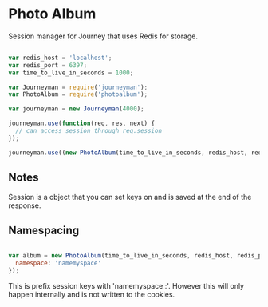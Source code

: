 # Photo Album

Session manager for Journey that uses Redis for storage.

```javascript

var redis_host = 'localhost';
var redis_port = 6397;
var time_to_live_in_seconds = 1000;

var Journeyman = require('journeyman');
var PhotoAlbum = require('photoalbum');

var journeyman = new Journeyman(4000);

journeyman.use(function(req, res, next) {
  // can access session through req.session
});

journeyman.use((new PhotoAlbum(time_to_live_in_seconds, redis_host, redis_port)).middleware());

```

## Notes

Session is a object that you can set keys on and is saved at the end of the
response.

## Namespacing

```javascript

var album = new PhotoAlbum(time_to_live_in_seconds, redis_host, redis_port, {
  namespace: 'namemyspace'
});

```

This is prefix session keys with 'namemyspace::'. However this will only happen internally and is not written to the cookies.
